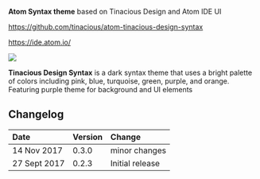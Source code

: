 **Atom Syntax theme** based on Tinacious Design and Atom IDE UI

https://github.com/tinacious/atom-tinacious-design-syntax

https://ide.atom.io/

![](https://raw.githubusercontent.com/skaraman/atom-tinacious-design-syntax/master/images/purple.png)

**Tinacious Design Syntax** is a dark syntax theme that uses a bright palette of colors including pink, blue, turquoise, green, purple, and orange. Featuring purple theme for background and UI elements


## Changelog

| Date         | Version | Change          |
|:-------------|:--------|:----------------|
| 14 Nov  2017 | 0.3.0   | minor changes   |
| 27 Sept 2017 | 0.2.3   | Initial release |
